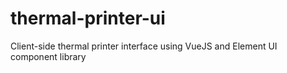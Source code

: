 # thermal-printer-ui
Client-side thermal printer interface using VueJS and Element UI component library
